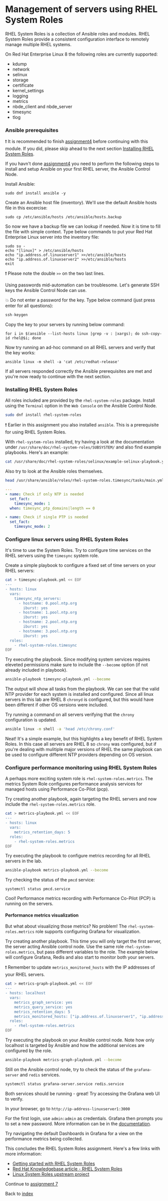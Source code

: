 # Management of servers using RHEL System Roles
RHEL System Roles is a collection of Ansible roles and modules. RHEL System Roles provide a consistent configuration interface to remotely manage multiple RHEL systems.

On Red Hat Enterprise Linux 8 the following roles are currently supported:

- kdump
- network
- selinux
- storage
- certificate
- kernel_settings
- logging
- metrics
- nbde_client and nbde_server
- timesync
- tlog

### Ansible prerequisites

:exclamation: It is recommended to finish [assignment4](assign4.md) before continuing with this module. If you did, please skip ahead to the next section [Installing RHEL System Roles](#installing-rhel-system-roles).

If you havn't done [assignment4](assign4.md) you need to perform the following steps to install and setup Ansible on your first RHEL server, the Ansible Control Node.

Install Ansible:

```
sudo dnf install ansible -y
```

Create an Ansible host file (inventory). We'll use the default Ansible hosts file in this excercise:

```
sudo cp /etc/ansible/hosts /etc/ansible/hosts.backup
```

So now we have a backup file we can lookup if needed. Now it is time to fill the file with simple context. Type below commands to put your Red Hat Enterprise Linux server into the inventory file:

```
sudo su -
echo "[linux]" > /etc/ansible/hosts
echo "ip.address.of.linuxserver1" >>/etc/ansible/hosts
echo "ip.address.of.linuxserver2" >>/etc/ansible/hosts
exit
```

:exclamation: Please note the double ```>>``` on the two last lines.

Using passwords mid-automation can be troublesome. Let's generate SSH keys the Ansible Control Node can use.

:boom: Do not enter a password for the key. Type below command (just press enter for all questions):

```q
ssh-keygen
```

Copy the key to your servers by running below command:

```
for i in $(ansible --list-hosts linux |grep -v : |xargs); do ssh-copy-id rhel@$i; done
```

Now try running an ad-hoc command on all RHEL servers and verify that the key works:

```
ansible linux -m shell -a 'cat /etc/redhat-release'
```

If all servers responded correctly the Ansible prerequisites are met and you're now ready to continue with the next section.

### Installing RHEL System Roles

All roles included are provided by the `rhel-system-roles` package. Install using the `Terminal` option in the `Web Console` on the Ansible Control Node.

```bash
sudo dnf install rhel-system-roles
```

:exclamation: Earlier in this assignment you also installed `ansible`. This is a prerequisite for using RHEL System Roles.

With `rhel-system-roles` installed, try having a look at the documentation under `/usr/share/doc/rhel-system-roles/SUBSYSTEM/` and also find example playbooks. Here's an example:

```bash
cat /usr/share/doc/rhel-system-roles/selinux/example-selinux-playbook.yml
```

Also try to look at the Ansible roles themselves.

```bash
head /usr/share/ansible/roles/rhel-system-roles.timesync/tasks/main.yml
```

```yaml
---
- name: Check if only NTP is needed
  set_fact:
    timesync_mode: 1
  when: timesync_ptp_domains|length == 0

- name: Check if single PTP is needed
  set_fact:
    timesync_mode: 2
```

### Configure linux servers using RHEL System Roles

It's time to use the System Roles. Try to configure time services on the RHEL servers using the `timesync` system role.

Create a simple playbook to configure a fixed set of time servers on your RHEL servers:

```bash
cat > timesync-playbook.yml << EOF
---
- hosts: linux
  vars:
    timesync_ntp_servers:
      - hostname: 0.pool.ntp.org
        iburst: yes
      - hostname: 1.pool.ntp.org
        iburst: yes
      - hostname: 2.pool.ntp.org
        iburst: yes
      - hostname: 3.pool.ntp.org
        iburst: yes
  roles:
    - rhel-system-roles.timesync
EOF
```

Try executing the playbook. Since modifying system services requires eleveted permissions make sure to include the `--become` option (if not already included in playbook).

```bash
ansible-playbook timesync-playbook.yml --become
```

The output will show all tasks from the playbook. We can see that the valid NTP provider for each system is installed and configured. Since all linux servers in this lab are RHEL 8 `chronyd` is configured, but this would have been different if other OS versions were included.

Try running a command on all servers verifying that the `chrony` configuration is updated.

```bash
ansible linux -m shell -a 'head /etc/chrony.conf'
```

Neat! It's a simple example, but this highlights a key benefit of RHEL System Roles. In this case all servers are RHEL 8 so `chrony` was configured, but if you're dealing with mulitiple major versions of RHEL the same playbook can be used to configure different NTP providers depending on OS version.

### Configure performance monitoring using RHEL System Roles

A perhaps more exciting system role is `rhel-system-roles.metrics`. The metrics System Role configures performance analysis services for managed hosts using Performance Co-Pilot (pcp).

Try creating another playbook, again targeting the RHEL servers and now include the `rhel-system-roles.metrics` role.

```bash
cat > metrics-playbook.yml << EOF
---
- hosts: linux
  vars:
    metrics_retention_days: 5
  roles:
    - rhel-system-roles.metrics
EOF
```

Try executing the playbook to configure metrics recording for all RHEL servers in the lab.

```bash
ansible-playbook metrics-playbook.yml --become
```

Try checking the status of the `pmcd` service:

```
systemctl status pmcd.service
```

Cool! Performance metrics recording with Performance Co-Pilot (PCP) is running on the servers.

#### Performance metrics visualization

But what about visualizing those metrics? No problem! The `rhel-system-roles.metrics` role supports configuring Grafana for visualization.

Try creating another playbook. This time you will only target the first server, the server acting Ansible control node. Use the same role `rhel-system-roles.metrics`, but pass different variables to the role. The example below will configure Grafana, Redis and also start to monitor both your servers.

:exclamation: Remember to update `metrics_monitored_hosts` with the IP addresses of your RHEL servers.

```bash
cat > metrics-graph-playbook.yml << EOF
---
- hosts: localhost
  vars:
    metrics_graph_service: yes
    metrics_query_service: yes
    metrics_retention_days: 5
    metrics_monitored_hosts: ["ip.address.of.linuxserver1", "ip.address.of.linuxserver2"]
  roles:
    - rhel-system-roles.metrics
EOF
```

Try executing the playbook on your Ansible control node. Note how only localhost is targeted by Ansible and how the additional services are configured by the role.

```bash
ansible-playbook metrics-graph-playbook.yml --become
```

Still on the Ansible control node, try to check the status of the `grafana-server` and `redis` services.

```bash
systemctl status grafana-server.service redis.service
```

Both services should be running - great! Try accessing the Grafana web UI to verify.

In your browser, go to `http://ip-address-linuxserver1:3000`

For the first login, use `admin:admin` as credentials. Grafana then prompts you to set a new password. More information can be in the [documentation](https://access.redhat.com/documentation/en-us/red_hat_enterprise_linux/8/html/monitoring_and_managing_system_status_and_performance/setting-up-graphical-representation-of-pcp-metrics_monitoring-and-managing-system-status-and-performance#accessing-the-grafana-web-UI_setting-up-graphical-representation-of-pcp-metrics).

Try navigating the default Dashboards in Grafana for a view on the performance metrics being collected.

This concludes the RHEL System Roles assignment. Here's a few links with more information:

* [Getting started with RHEL System Roles](https://access.redhat.com/documentation/en-us/red_hat_enterprise_linux/8/html/configuring_basic_system_settings/getting-started-with-system-administration_configuring-basic-system-settings#getting-started-with-rhel-system-roles_getting-started-with-system-administration)
* [Red Hat Knowledgebase article - RHEL System Roles](https://access.redhat.com/articles/3050101)
* [Linux System Roles upstream project](https://linux-system-roles.github.io/)

Continue to [assignment 7](assign7.md)

Back to [index](thews.md)
